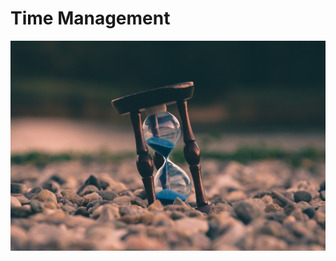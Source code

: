 # Time Management

<img src = "https://github.com/suhasmaddali/Images/blob/main/Latest%20Time%20Management.jpg"/>
